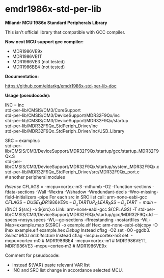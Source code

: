 # emdr1986x-std-per-lib
<b>Milandr MCU 1986x Standard Peripherals Library</b>

This isn't official library that compatible with GCC compiler.

<b>Now next MCU support gcc compiler:</b>
- MDR1986VE9x
- MDR1986VE1T
- MDR1986VE3 (not tested)
- MDR1986BE4 (not tested)

<b>Documentation:</b>

https://github.com/eldarkg/emdr1986x-std-per-lib-doc

<b>Usage (pseudocode):</b>

INC = inc \
      std-per-lib/CMSIS/CM3/CoreSupport \
      std-per-lib/CMSIS/CM3/DeviceSupport/MDR32F9Qx/inc \
      std-per-lib/CMSIS/CM3/DeviceSupport/MDR32F9Qx/startup \
      std-per-lib/MDR32F9Qx_StdPeriph_Driver/inc \
      std-per-lib/MDR32F9Qx_StdPeriph_Driver/inc/USB_Library

SRC = example.c \
      std-per-lib/CMSIS/CM3/DeviceSupport/MDR32F9Qx/startup/gcc/startup_MDR32F9Qx.S \
      std-per-lib/CMSIS/CM3/DeviceSupport/MDR32F9Qx/startup/system_MDR32F9Qx.c \
      std-per-lib/MDR32F9Qx_StdPeriph_Driver/src/MDR32F9Qx_port.c \
      # another peripheral modules

<i>Release</i>
CFLAGS = -mcpu=cortex-m3 -mthumb -O2 -ffunction-sections -fdata-sections -Wall -Wextra -Wshadow -Wredundant-decls -Wno-missing-field-initializers -pipe
For each src in SRC list call:
arm-none-eabi-gcc ${CFLAGS} -DUSE_MDR1986VE9x -D__STARTUP_CLEAR_BSS -D__START=main -I${INC} ${src} -o ${src}.o
Link:
arm-none-eabi-gcc ${CFLAGS} -T std-per-lib/CMSIS/CM3/DeviceSupport/MDR32F9Qx/startup/gcc/MDR32F9Qx.ld --specs=nosys.specs -Wl,--gc-sections -ffreestanding -nostartfiles -Wl,-Map=example.map ${SRC} -o example.elf
Hex:
arm-none-eabi-objcopy -O ihex example.elf example.hex
<i>Debug</i>
Instead cflag -O2 set -O0 -ggdb3.
<i>Select MCU architecture</i>
Instead cflag -mcpu=cortex-m3 set:
-mcpu=cortex-m0     # MDR1986BE4
-mcpu=cortex-m1     # MDR1986VE1T, MDR1986VE3
-mcpu=cortex-m3     # MDR1986VE9x

Comment for pseudocode:
- instead ${VAR} paste relevant VAR list
- INC and SRC list change in accordance selected MCU.
